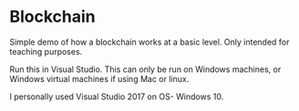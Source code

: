 # Blockchain
Simple demo of how a blockchain works at a basic level. Only intended for teaching purposes.

Run this in Visual Studio. This can only be run on Windows machines, or Windows virtual machines if using Mac or linux.

I personally used Visual Studio 2017 on OS- Windows 10.
